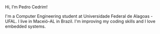 Hi, I’m Pedro Cedrim!

I'm a Computer Engineering student at Universidade Federal de Alagoas - UFAL. I live in Maceió-AL in Brazil. I'm improving my coding skills and I love embedded systems.
